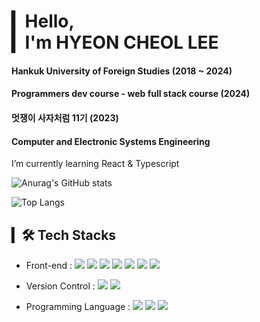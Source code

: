 <!--![slice](https://capsule-render.vercel.app/api?type=slice&color=auto&height=200&text=%20WELCOME👋&fontAlign=70&rotate=13&fontAlignY=25&desc=sungmin's%20GitHub&descAlign=70.&descAlignY=44) -->
# ▎Hello,<br>▎I'm HYEON CHEOL LEE
#### Hankuk University of Foreign Studies (2018 ~ 2024)
#### Programmers dev course - web full stack course (2024)
#### 멋쟁이 사자처럼 11기 (2023)
#### Computer and Electronic Systems Engineering 
I’m currently learning React & Typescript
  
![Anurag's GitHub stats](https://github-readme-stats-sand-six-91.vercel.app/api?username=hcheorii&show_icons=true&count_private=true&line_height=24&theme=material-palenight&hide=stars)
<!--![Top Langs](https://github-readme-stats.vercel.app/api/top-langs/?username=sungmin306&layout=compact&theme=material-palenight)-->

![Top Langs](https://github-readme-stats.vercel.app/api/top-langs/?username=hcheorii&layout=compact&theme=dracula)


## ▎🛠 Tech Stacks
- Front-end : <span><img src="https://img.shields.io/badge/React-20232A?style=for-the-badge&logo=react&logoColor=61DAFB"/></span>
<span><img src="https://img.shields.io/badge/HTML5-E34F26?style=for-the-badge&logo=html5&logoColor=white"/></span>
<span><img src="https://img.shields.io/badge/CSS3-1572B6?style=for-the-badge&logo=css3&logoColor=white"/></span>
<span><img src="https://img.shields.io/badge/TypeScript-007ACC?style=for-the-badge&logo=typescript&logoColor=white"/></span>
<span><img src="https://img.shields.io/badge/JavaScript-F7DF1E?style=for-the-badge&logo=javascript&logoColor=black"/></span>
<span><img src="https://img.shields.io/badge/styled--components-DB7093?style=for-the-badge&logo=styled-components&logoColor=white"/></span>
<span><img src="https://img.shields.io/badge/MUI-%230081CB.svg?style=for-the-badge&logo=mui&logoColor=white"/></span>

- Version Control : <span><img src="https://img.shields.io/badge/Git-f05032?style=for-the-badge&logo=git&logoColor=white"/></span>
<span><img src="https://img.shields.io/badge/GitHub-181717?style=for-the-badge&logo=github&logoColor=white"/></span>
- Programming Language : 
<span><img src="https://img.shields.io/badge/Python3-3776AB?style=for-the-badge&logo=python&logoColor=white"/></span>
<span><img src="https://img.shields.io/badge/C-A8B9CC?style=for-the-badge&logo=c&logoColor=white"/></span>
<span><img src="https://img.shields.io/badge/C++-00599C?style=for-the-badge&logo=c++&logoColor=white"/></span>







<!--
## ▎🧑‍💻 Portfolio Notion
- ### [Sungmin-Cho](https://www.notion.so/s-study-blog-fc4593ee7c9d433f8220b428efb16f15?pvs=4)
-->




<!--
**sungmin306/sungmin306** is a ✨ _special_ ✨ repository because its `README.md` (this file) appears on your GitHub profile.

Here are some ideas to get you started:

- 🔭 I’m currently working on ...
- 🌱 I’m currently learning ...
- 👯 I’m looking to collaborate on ...
- 🤔 I’m looking for help with ...
- 💬 Ask me about ...
- 📫 How to reach me: ...
- 😄 Pronouns: ...
- ⚡ Fun fact: ...
-->
